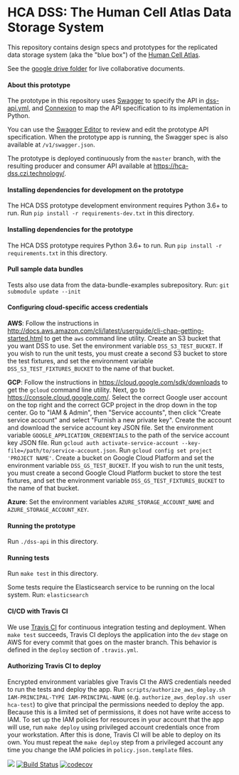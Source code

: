 # HCA DSS: The Human Cell Atlas Data Storage System

This repository contains design specs and prototypes for the
replicated data storage system (aka the "blue box") of
the [Human Cell Atlas](https://www.humancellatlas.org/).

See the [google drive folder](https://drive.google.com/open?id=0B-_4IWxXwazQbWE5YmtqUWx3RVE) for live collaborative documents.

#### About this prototype
The prototype in this repository uses [Swagger](http://swagger.io/) to specify the API in [dss-api.yml](dss-api.yml), and
[Connexion](https://github.com/zalando/connexion) to map the API specification to its implementation in Python.

You can use the
[Swagger Editor](http://editor.swagger.io/#/?import=https://raw.githubusercontent.com/HumanCellAtlas/data-store/master/dss-api.yml)
to review and edit the prototype API specification. When the prototype app is running, the Swagger spec is also available at
`/v1/swagger.json`.

The prototype is deployed continuously from the `master` branch, with the resulting producer and consumer API available at
https://hca-dss.czi.technology/.

#### Installing dependencies for development on the prototype
The HCA DSS prototype development environment requires Python 3.6+ to run. Run `pip install -r requirements-dev.txt` in this directory.

#### Installing dependencies for the prototype
The HCA DSS prototype requires Python 3.6+ to run. Run `pip install -r requirements.txt` in this directory.

#### Pull sample data bundles

Tests also use data from the data-bundle-examples subrepository.
Run: `git submodule update --init`

#### Configuring cloud-specific access credentials

**AWS**: Follow the instructions in
http://docs.aws.amazon.com/cli/latest/userguide/cli-chap-getting-started.html to get the `aws` command line
utility. Create an S3 bucket that you want DSS to use. Set the environment variable `DSS_S3_TEST_BUCKET`. If you wish to
run the unit tests, you must create a second S3 bucket to store the test fixtures, and set the environment variable
`DSS_S3_TEST_FIXTURES_BUCKET` to the name of that bucket.

**GCP**: Follow the instructions in https://cloud.google.com/sdk/downloads to get the `gcloud` command line utility.
Next, go to https://console.cloud.google.com/. Select the correct Google user account on the top right and the correct
GCP project in the drop down in the top center. Go to "IAM & Admin", then "Service accounts", then click "Create service
account" and select "Furnish a new private key". Create the account and download the service account key JSON file. Set
the environment variable `GOOGLE_APPLICATION_CREDENTIALS` to the path of the service account key JSON file. Run `gcloud
auth activate-service-account --key-file=/path/to/service-account.json`. Run `gcloud config set project 'PROJECT
NAME'`. Create a bucket on Google Cloud Platform and set the environment variable `DSS_GS_TEST_BUCKET`.  If you wish to
run the unit tests, you must create a second Google Cloud Platform bucket to store the test fixtures, and set the
environment variable `DSS_GS_TEST_FIXTURES_BUCKET` to the name of that bucket.

**Azure**: Set the environment variables `AZURE_STORAGE_ACCOUNT_NAME` and `AZURE_STORAGE_ACCOUNT_KEY`.

#### Running the prototype
Run `./dss-api` in this directory.

#### Running tests
Run `make test` in this directory.

Some tests require the Elasticsearch service to be running on the local system.
Run: `elasticsearch`

#### CI/CD with Travis CI
We use [Travis CI](https://travis-ci.org/HumanCellAtlas/data-store) for continuous integration testing and
deployment. When `make test` succeeds, Travis CI deploys the application into the `dev` stage on AWS for every commit
that goes on the master branch. This behavior is defined in the `deploy` section of `.travis.yml`.

#### Authorizing Travis CI to deploy
Encrypted environment variables give Travis CI the AWS credentials needed to run the tests and deploy the app. Run
`scripts/authorize_aws_deploy.sh IAM-PRINCIPAL-TYPE IAM-PRINCIPAL-NAME` (e.g. `authorize_aws_deploy.sh user hca-test`)
to give that principal the permissions needed to deploy the app. Because this is a limited set of permissions, it does
not have write access to IAM. To set up the IAM policies for resources in your account that the app will use, run `make
deploy` using privileged account credentials once from your workstation. After this is done, Travis CI will be able to
deploy on its own. You must repeat the `make deploy` step from a privileged account any time you change the IAM policies
in `policy.json.template` files.

[![](https://img.shields.io/badge/slack-%23data--store-557EBF.svg)](https://humancellatlas.slack.com/messages/data-store/)
[![Build Status](https://travis-ci.org/HumanCellAtlas/data-store.svg?branch=master)](https://travis-ci.org/HumanCellAtlas/data-store)
[![codecov](https://codecov.io/gh/HumanCellAtlas/data-store/branch/master/graph/badge.svg)](https://codecov.io/gh/HumanCellAtlas/data-store)
